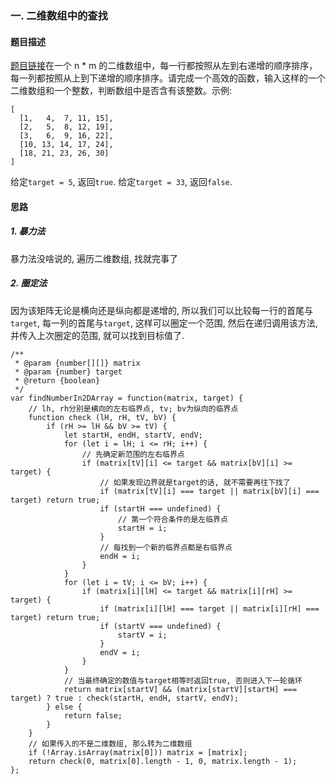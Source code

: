 ### 一. 二维数组中的查找
#### 题目描述
[题目链接](https://leetcode-cn.com/problems/er-wei-shu-zu-zhong-de-cha-zhao-lcof)在一个 n * m 的二维数组中，每一行都按照从左到右递增的顺序排序，每一列都按照从上到下递增的顺序排序。请完成一个高效的函数，输入这样的一个二维数组和一个整数，判断数组中是否含有该整数。示例:
```
[
  [1,   4,  7, 11, 15],
  [2,   5,  8, 12, 19],
  [3,   6,  9, 16, 22],
  [10, 13, 14, 17, 24],
  [18, 21, 23, 26, 30]
]
```
给定`target = 5`, 返回`true`.
给定`target = 33`, 返回`false`.

#### 思路
##### 1. 暴力法
暴力法没啥说的, 遍历二维数组, 找就完事了

##### 2. 圈定法
因为该矩阵无论是横向还是纵向都是递增的, 所以我们可以比较每一行的首尾与`target`, 每一列的首尾与`target`, 这样可以圈定一个范围, 然后在递归调用该方法, 并传入上次圈定的范围, 就可以找到目标值了.
```
/**
 * @param {number[][]} matrix
 * @param {number} target
 * @return {boolean}
 */
var findNumberIn2DArray = function(matrix, target) {
    // lh, rh分别是横向的左右临界点, tv; bv为纵向的临界点
    function check (lH, rH, tV, bV) {
        if (rH >= lH && bV >= tV) {
            let startH, endH, startV, endV;
            for (let i = lH; i <= rH; i++) {
                // 先确定新范围的左右临界点
                if (matrix[tV][i] <= target && matrix[bV][i] >= target) {
                    // 如果发现边界就是target的话, 就不需要再往下找了
                    if (matrix[tV][i] === target || matrix[bV][i] === target) return true;
                    if (startH === undefined) {
                        // 第一个符合条件的是左临界点
                        startH = i;
                    }
                    // 每找到一个新的临界点都是右临界点
                    endH = i;
                }
            }
            for (let i = tV; i <= bV; i++) {
                if (matrix[i][lH] <= target && matrix[i][rH] >= target) {
                    if (matrix[i][lH] === target || matrix[i][rH] === target) return true;
                    if (startV === undefined) {
                        startV = i;
                    }
                    endV = i;
                }
            }
            // 当最终确定的数值与target相等时返回true, 否则进入下一轮循环
            return matrix[startV] && (matrix[startV][startH] === target) ? true : check(startH, endH, startV, endV);
        } else {
            return false;
        }
    }
    // 如果传入的不是二维数组, 那么转为二维数组
    if (!Array.isArray(matrix[0])) matrix = [matrix];
    return check(0, matrix[0].length - 1, 0, matrix.length - 1);
};
```